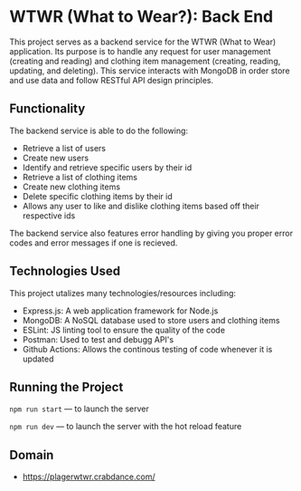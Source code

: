 # WTWR (What to Wear?): Back End

This project serves as a backend service for the WTWR (What to Wear) application. Its purpose is to handle any request for user management (creating and reading) and clothing item management (creating, reading, updating, and deleting). This service interacts with MongoDB in order store and use data and follow RESTful API design principles.

## Functionality

The backend service is able to do the following:

- Retrieve a list of users
- Create new users
- Identify and retrieve specific users by their id
- Retrieve a list of clothing items
- Create new clothing items
- Delete specific clothing items by their id
- Allows any user to like and dislike clothing items based off their respective ids

The backend service also features error handling by giving you proper error codes and error messages if one is recieved.

## Technologies Used

This project utalizes many technologies/resources including:

- Express.js: A web application framework for Node.js
- MongoDB: A NoSQL database used to store users and clothing items
- ESLint: JS linting tool to ensure the quality of the code
- Postman: Used to test and debugg API's
- Github Actions: Allows the continous testing of code whenever it is updated

## Running the Project

`npm run start` — to launch the server

`npm run dev` — to launch the server with the hot reload feature

## Domain

- https://plagerwtwr.crabdance.com/

